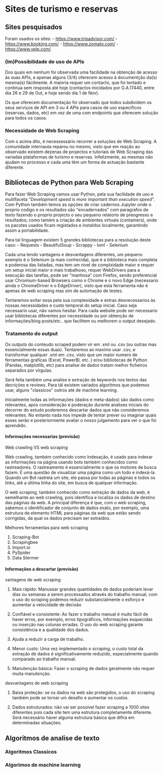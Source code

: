 # Sites de turismo e reservas

## Sites pesquisados

Foram usados os sites:
    - https://www.tripadvisor.com/
    - https://www.booking.com/
    - https://www.zomato.com/
    - https://www.yelp.com/

### (Im)Possibilidade de uso de APIs

Dos quais em nenhum foi observada uma facilidade na obtenção de acesso às suas APIs, e apenas alguns (3/4) oferecem acesso à documentção da(s) mesma(s) fácilmente. A maioria requer um contacto, que foi tentado e continua sem resposta até hoje (contactos inicidados por G.A.17440, entre dia 26 e 29 de Out, e hoje sendo dia 1 de Nov).

Os que oferecem documentação foi observado que todos subdividem os seus serviços de API em 3 ou 4 APIs para casos de uso especificos (reservas, dados, etc) em vez de uma com endpoints que oferecem solução para todos os casos.

### Necessidade de Web Scraping

Com o acima dito, é necessessário recorrer a soluções de Web Scraping. A comunidade internauta reparou no mesmo, visto que em reação ao observado existem dezenas de projectos e tutoriais de Web Scraping das variadas plataformas de turismo e reservas. Infelizmente, as mesmas não ajudam no processo e cada uma têm um forma de actuação bastante diferente.

## Bibliotecas de Python para Web Scraping

Para fazer Web Scraping vamos usar Python, pela sua facilidade de uso e multifaceta _"Development speed is more important than execution speed"_. Com Python também temos as opções de criar cadernos Jupyter onde o proprio codigo e os resultados são "encadernados" com paragrafos de texto fazendo o proprio projecto o seu pequeno relatorio de preogresso e resultados; como tamém a criação de ambientes virtuais (containers), onde os pacotes usados ficam registados e instaldos localmente, garantindo assim a portabilidade.

Para tal linguagem existem 5 grandes bibliotecas para a resolução deste caso:
    - Requests
    - BeautifulSoup
    - Scrappy
    - lxml
    - Selenium

Cada uma tendo vantagens e desvantagens diferentes, um pequeno exemplo é o Selenium (a mais conhecida), que é a biblioteca mais completa e poderosa das listadas, mas tem um nivel de complxidade maior e requer um setup inicial maior e mais trabalhoso, requer WebDrivers para a execução das tarefas, pode ser "manhosa" com Firefox, sendo preferencial usar Chromium-based Browsers como o Chrome e o novo Edge (necessario ainda o ChromeDriver e o EdgeDriver), visto que esta ferramenta não é apenas de web scraping mas sim de automação de testes.

Tentaremos evitar essa pela sua complexidade e extras desnecessarios às nossas necessidades e custo temporal do setup inicial. Caso seja necessario usar, não vamos hesitar. Para cada website pode ser necessario usar bibliotecas diferentes por necessidade ou por obtenção de informações/blog posts/etc.. que facilitem ou melhorem o output desejado.

### Tratamento do output

Os outputs do conteudo scraped podem vir em .xml ou .csv (ou outras mas essencialmente essas duas). Tentaremos ao maximo usar .csv, e transformar qualquer .xml em .csv, visto que um maior numero de ferramentas graficas (Excel, PowerBI, etc..) e/ou bibliotecas de Python (Pandas, matplotlib, etc) para analise de dados tratam melhor ficheiros separados por virgulas.

Será feita também uma analise e extração de keywords nos textos das decrições e reviews. Para tál existem variados algoritmos que podemos usar, alguns "classicos" outros até de machine learning.

Inicialmente todas as informações (dados e meta-dados) são dados como relevantes, após consideração e poderação durante analises iniciais do decorrer do estudo poderemos descartar dados que não consideremos relevantes. No entanto nada nos impede de tentar prever ou imaginar quais esses serão e posteriormente avaliar o nosso julgamento para ver o que foi aprendido.

#### Informações necessarias (previsão)
Web crawling VS web scraping

Web crawling, também conhecido como Indexação, é usado para indexar as informações na página usando bots também conhecidos como rastreadores. O rastreamento é essencialmente o que os motores de busca fazem. É uma questão de visualizar uma página como um todo e indexá-la. Quando um Bot rastreia um site, ele passa por todas as páginas e todos os links, até a última linha do site, em busca de qualquer informação.

O web scraping, também conhecido como extração de dados da web, é semelhante ao web crawling, pois identifica e localiza os dados de destino das páginas da web. A principal diferença é que, com o web scraping, sabemos o identificador de conjunto de dados exato, por exemplo, uma estrutura de elemento HTML para páginas da web que estão sendo corrigidas, da qual os dados precisam ser extraídos.

Melhores ferramentas para web scraping
1.	Scraping-Bot
2.	Scrapingbee
3.	Import.io
4.	PySpider
5.	Data Stermer

#### Informações a descartar (previsão)
vantagens de web scraping

1.	Mais rápido: Manusear grandes quantidades de dados poderiam levar dias ou semanas a serem processados através do trabalho manual, com o uso do scraping podemos reduzir substancialmente o esforço e aumentar a velocidade de decisão

2.	Confiável e consistente: Ao fazer o trabalho manual é muito fácil de haver erros, por exemplo, erros tipográficos, informações esquecidas ou inserção nas colunas erradas. O uso do web scraping garante consistência e a qualidade dos dados.

3.	Ajuda a reduzir a carga de trabalho.

4.	Menor custo: Uma vez implementado o scraping, o custo total da extração de dados é significativamente reduzido, especialmente quando comparado ao trabalho manual.

5.	Manutenção básica: Fazer o scraping de dados geralmente não requer muita manutenção.

desvantagens de web scraping

1.	Baixa proteção: se os dados na web são protegidos, o uso do scraping também pode se tornar um desafio e aumentar os custos.

2.	Dados estruturados: não vai ser possível fazer scraping a 1000 sites diferentes pois cada site tem uma estrutura completamente diferente.  Será necessário haver alguma estrutura básica que difira em determinadas situações.

## Algoritmos de analise de texto

### Algoritmos Classicos

### Algorimos de machine learning

